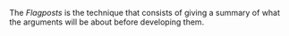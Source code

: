 The _Flagposts_ is the technique that consists of giving a summary of what the arguments will be about before developing them.